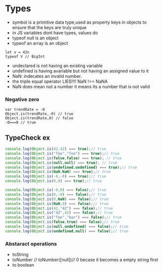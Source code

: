 # Types
- symbol is a primitive data type,used as property keys in objects to ensure that the keys are truly unique
- in JS variables dont have types, values do
- typeof null is an object
- typeof an array is an object
```javacsript
let v = 42n
typeof V // BigInt
```
- undeclared is not having an existing variable
- undefined is having avariable but not having an assigned value to it
- NaN: indecates an invalid number.
- the triple equal operator LIES!!!! NaN !== NaNA
- NaN does mean not a number it means its a number that is not valid
### Negative zero
```javacsript
var trendRate = -0
Object.is(trendRate,-0) // true
Object.is(trendRate,0) // false
-0===0 // true
```
## TypeCheck ex 
```javascript
console.log(Object.is(42,42) === true);// true
console.log(Object.is("foo","foo") === true);// true
console.log(Object.is(false,false) === true); // true
console.log(Object.is(null,null) === true); // true 
console.log(Object.is(undefined,undefined) === true);// true 
console.log(Object.is(NaN,NaN) === true);// true 
console.log(Object.is(-0,-0) === true);// true 
console.log(Object.is(0,0) === true);// true 

console.log(Object.is(-0,0) === false);// true 
console.log(Object.is(0,-0) === false);// true 
console.log(Object.is(0,NaN) === false);// true 
console.log(Object.is(NaN,0) === false);// true 
console.log(Object.is(42,"42") === false);// true 
console.log(Object.is("42",42) === false);// true 
console.log(Object.is("foo","bar") === false);// true 
console.log(Object.is(false,true) === false);// true 
console.log(Object.is(null,undefined) === false);// true 
console.log(Object.is(undefined,null) === false);// true 
```
### Abstaract operations 
- toString
- toNumber // toNumber([null])// 0 becase it becomes a empty string first
- to boolean
